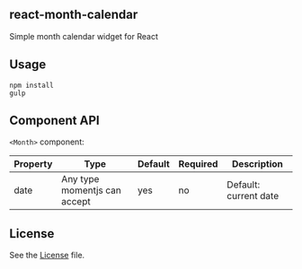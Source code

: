 ## react-month-calendar

Simple month calendar widget for React

## Usage

```
npm install
gulp
```

## Component API

`<Month>` component:

Property | Type | Default | Required | Description
-------- | ---- | ------- | -------- |-----------
date | Any type momentjs can accept | yes | no | Default: current date

## License

See the [License](LICENSE) file.
